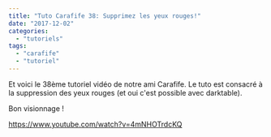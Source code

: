 ```yaml
---
title: "Tuto Carafife 38: Supprimez les yeux rouges!"
date: "2017-12-02"
categories: 
  - "tutoriels"
tags: 
  - "carafife"
  - "tutoriel"
---
```


Et voici le 38ème tutoriel vidéo de notre ami Carafife. Le tuto est consacré à la suppression des yeux rouges (et oui c'est possible avec darktable).

Bon visionnage !

https://www.youtube.com/watch?v=4mNHOTrdcKQ
